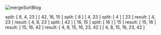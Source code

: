 

![mergeSortBlog](/code-challenges/assets/mergeSortBlog.png)

split: [ 8, 4, 23 ] [ 42, 16, 15 ]
split: [ 8 ] [ 4, 23 ]
split: [ 4 ] [ 23 ]
result: [ 4, 23 ]
result: [ 4, 8, 23 ]
split: [ 42 ] [ 16, 15 ]
split: [ 16 ] [ 15 ]
result: [ 15, 16 ]
result: [ 15, 16, 42 ]
result: [ 4, 8, 15, 16, 23, 42 ]
[ 4, 8, 15, 16, 23, 42 ]